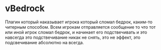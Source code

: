 # vBedrock
Плагин который наказывает игрока который сломал бедрок, каким-то читерным способом.
Всем игрокам отправляется сообщение то что тот или иной игрок сломал бедрок, и начинает его подствечивать и это навсегда это подствечивание никак не снять, это не эффект,
это подсвечивание абсолютно на всегда.
